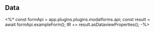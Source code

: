 ## Data
<%* 
const formApi = app.plugins.plugins.modalforms.api;
const result = await formApi.exampleForm();
tR += result.asDataviewProperties();
-%>
